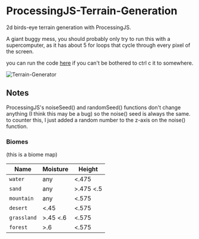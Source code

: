 # ProcessingJS-Terrain-Generation
2d birds-eye terrain generation with ProcessingJS.

A giant buggy mess, you should probably only try to run this with a supercomputer, as it has about 5 for loops that cycle through every pixel of the screen.

you can run the code [here](https://www.openprocessing.org/sketch/736065) if you can't be bothered to ctrl c it to somewhere.

![Terrain-Generator](https://user-images.githubusercontent.com/50847107/61155398-f2b7c600-a544-11e9-9793-473b121add6a.png)

## Notes
ProcessingJS's noiseSeed() and randomSeed() functions don't change anything (I think this may be a bug) so the noise() seed is always the same. to counter this, I just added a random number to the z-axis on the noise() function.

### Biomes
(this is a biome map)


| Name | Moisture | Height |
|------|----------|--------|
| `water` | any | <.475 |
| `sand` | any | >.475 <.5 |
| `mountain` | any | <.575 |
| `desert` | <.45 | <.575 |
| `grassland` | >.45 <.6 | <.575 |
| `forest` | >.6 | <.575 |

